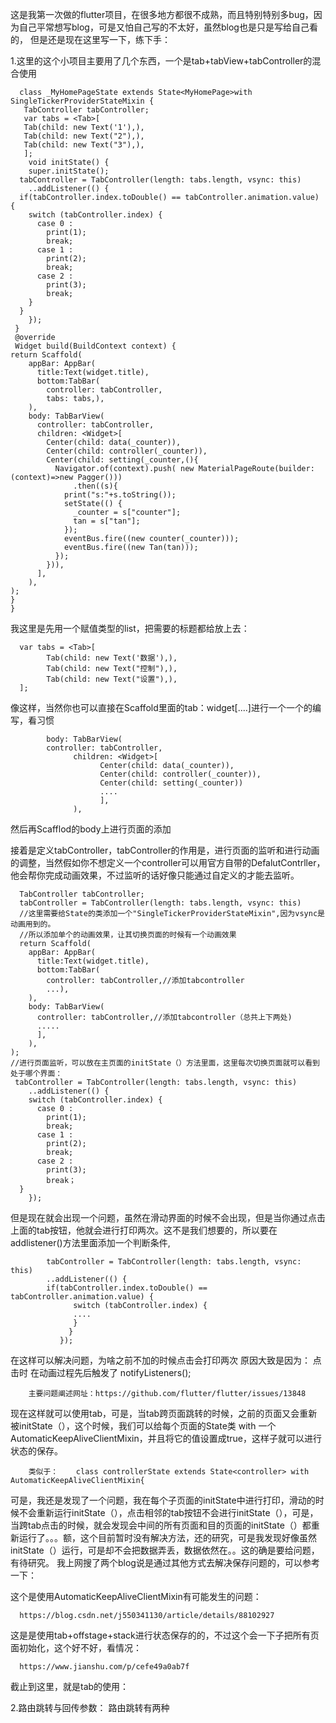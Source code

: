 这是我第一次做的flutter项目，在很多地方都很不成熟，而且特别特别多bug，因为自己平常想写blog，可是又怕自己写的不太好，虽然blog也是只是写给自己看的，
但是还是现在这里写一下，练下手：

1.这里的这个小项目主要用了几个东西，一个是tab+tabView+tabController的混合使用



      
      class _MyHomePageState extends State<MyHomePage>with SingleTickerProviderStateMixin {
       TabController tabController;
       var tabs = <Tab>[
       Tab(child: new Text('1'),),
       Tab(child: new Text("2"),),
       Tab(child: new Text("3"),),
       ];
        void initState() {
        super.initState();
      tabController = TabController(length: tabs.length, vsync: this)
        ..addListener(() {
      if(tabController.index.toDouble() == tabController.animation.value) {
        switch (tabController.index) {
          case 0 :
            print(1);
            break;
          case 1 :
            print(2);
            break;
          case 2 :
            print(3);
            break;
        }
      }
        });
     }
     @override
     Widget build(BuildContext context) {
    return Scaffold(
        appBar: AppBar(
          title:Text(widget.title),
          bottom:TabBar(
            controller: tabController,
            tabs: tabs,),
        ),
        body: TabBarView(
          controller: tabController,
          children: <Widget>[
            Center(child: data(_counter)),
            Center(child: controller(_counter)),
            Center(child: setting(_counter,(){
              Navigator.of(context).push( new MaterialPageRoute(builder: (context)=>new Pagger()))
                  .then((s){
                print("s:"+s.toString());
                setState(() {
                  _counter = s["counter"];
                  tan = s["tan"];
                });
                eventBus.fire((new counter(_counter)));
                eventBus.fire((new Tan(tan)));
              });
            })),
          ], 
        ),
    );
    }
    }

  我这里是先用一个赋值<Tab>类型的list，把需要的标题都给放上去：
      
      
      
      var tabs = <Tab>[
            Tab(child: new Text('数据'),),
            Tab(child: new Text("控制"),),
            Tab(child: new Text("设置"),),
      ];
  像这样，当然你也可以直接在Scaffold里面的tab：widget[....]进行一个一个的编写，看习惯
  
            body: TabBarView(
            controller: tabController,
                  children: <Widget>[
                        Center(child: data(_counter)),
                        Center(child: controller(_counter)),
                        Center(child: setting(_counter))
                        ....
                        ], 
                  ),
  然后再Scafflod的body上进行页面的添加
  
  接着是定义tabController，tabController的作用是，进行页面的监听和进行动画的调整，当然假如你不想定义一个controller可以用官方自带的DefalutContrller，他会帮你完成动画效果，不过监听的话好像只能通过自定义的才能去监听。  
  
      TabController tabController;
      tabController = TabController(length: tabs.length, vsync: this)
      //这里需要给State的类添加一个"SingleTickerProviderStateMixin",因为vsync是动画用到的。
      //所以添加单个的动画效果，让其切换页面的时候有一个动画效果
      return Scaffold(
        appBar: AppBar(
          title:Text(widget.title),
          bottom:TabBar(
            controller: tabController,//添加tabcontroller
            ...),
        ),
        body: TabBarView(
          controller: tabController,//添加tabcontroller（总共上下两处)
          .....
          ], 
        ),
    );
    //进行页面监听，可以放在主页面的initState（）方法里面，这里每次切换页面就可以看到处于哪个界面：
     tabController = TabController(length: tabs.length, vsync: this)
        ..addListener(() {
        switch (tabController.index) {
          case 0 :
            print(1);
            break;
          case 1 :
            print(2);
            break;
          case 2 :
            print(3);
            break；
      }
        });
        
   但是现在就会出现一个问题，虽然在滑动界面的时候不会出现，但是当你通过点击上面的tab按钮，他就会进行打印两次。这不是我们想要的，所以要在 addlistener()方法里面添加一个判断条件,
   
            tabController = TabController(length: tabs.length, vsync: this)
            ..addListener(() {
            if(tabController.index.toDouble() == tabController.animation.value) {
                  switch (tabController.index) {
                  ....
                  }
                 }
               });
   在这样可以解决问题，为啥之前不加的时候点击会打印两次
   原因大致是因为： 点击时 在动画过程先后触发了 notifyListeners();
   
        主要问题阐述网址：https://github.com/flutter/flutter/issues/13848
        
   现在这样就可以使用tab，可是，当tab跨页面跳转的时候，之前的页面又会重新被initState（），这个时候，我们可以给每个页面的State类 with 一个AutomaticKeepAliveClientMixin，并且将它的值设置成true，这样子就可以进行状态的保存。
   
        类似于：    class controllerState extends State<controller> with AutomaticKeepAliveClientMixin{
        
   可是，我还是发现了一个问题，我在每个子页面的initState中进行打印，滑动的时候不会重新运行initState（），点击相邻的tab按钮不会进行initState（），可是，当跨tab点击的时候，就会发现会中间的所有页面和目的页面的initState（）都重新运行了。。。额，这个目前暂时没有解决方法，还的研究，可是我发现好像虽然initState（）运行，可是却不会把数据弄丢，数据依然在。。这的确是要给问题，有待研究。
        我上网搜了两个blog说是通过其他方式去解决保存问题的，可以参考一下：
        
   这个是使用AutomaticKeepAliveClientMixin有可能发生的问题：
   
      https://blog.csdn.net/j550341130/article/details/88102927 
   这是是使用tab+offstage+stack进行状态保存的的，不过这个会一下子把所有页面初始化，这个好不好，看情况： 
   
      https://www.jianshu.com/p/cefe49a0ab7f 
 截止到这里，就是tab的使用：
        
2.路由跳转与回传参数：
  路由跳转有两种
